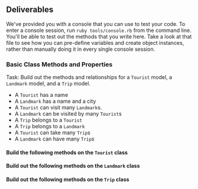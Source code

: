 ## Deliverables

We've provided you with a console that you can use to test your code. To enter a console session, run `ruby tools/console.rb` from the command line. You'll be able to test out the methods that you write here. Take a look at that file to see how you can pre-define variables and create object instances, rather than manually doing it in every single console session.

### Basic Class Methods and Properties

Task: Build out the methods and relationships for a `Tourist` model, a `Landmark` model, and a `Trip` model.

- A `Tourist` has a name
- A `Landmark` has a name and a city
- A `Tourist` can visit many `Landmark`s.
- A `Landmark` can be visited by many `Tourist`s
- A `Trip` belongs to a `Tourist`
- A `Trip` belongs to a `Landmark`
- A `Tourist` can take many `Trip`s
- A `Landmark` can have many `Trip`s

#### Build the following methods on the `Tourist` class

<!-- - `Tourist.all`
  - should return **all** of the `Tourist` instances
- `Tourist#name`
  - returns the name of the given `Tourist` -->

<!-- - `Tourist.find_by_name(name)`
  - given a string of a name, returns the **first tourist** whose name matches -->

<!-- - `Tourist#trips`
  - returns an **array** of all the trips taken by the given `Tourist` -->

<!-- - `Tourist#landmarks`
  - returns an **array** of all the landmarks for the given `Tourist` -->

<!-- - `Tourist#visit_landmark(landmark)` should create a new trip for that tourist to the given landmark -->
<!--
- `Tourist#never_visited` should return an array of all the landmarks this tourist has never traveled to -->

#### Build out the following methods on the `Landmark` class

<!-- - `Landmark.all`
  - returns an **array** of all landmarks -->

<!-- - `Landmark.find_by_city(city)`
  - returns an **array** of all landmarks in that city -->

<!-- - `Landmark#trips`
  - returns an **array** of all the trips taken to a given landmark -->

<!-- - `Landmark#tourists`
  - returns an **array** of all the tourists at a given landmark -->

#### Build out the following methods on the `Trip` class

<!-- - `Trip.all`
  - returns an array of all trips
- `Trip#tourist`
  - returns the tourist who has taken that trip
- `Trip#landmark`
  - returns the landmark visited on the trip -->
